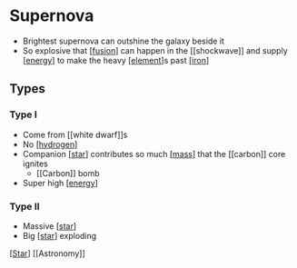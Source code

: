 # Supernova

- Brightest supernova can outshine the galaxy beside it
- So explosive that [[fusion]] can happen in the [[shockwave]] and supply [[energy]] to make the heavy [[element]]s past [[iron]]

## Types

### Type I

- Come from [[white dwarf]]s
- No [[hydrogen]]
- Companion [[star]] contributes so much [[mass]] that the [[carbon]] core ignites
  - [[Carbon]] bomb
- Super high [[energy]]

### Type II

- Massive [[star]]
- Big [[star]] exploding

[[Star]] [[Astronomy]]

[//begin]: # "Autogenerated link references for markdown compatibility"
[fusion]: fusion "Fusion"
[energy]: energy "Energy"
[element]: element "Element"
[iron]: iron "Iron"
[hydrogen]: hydrogen "Hydrogen"
[star]: star "Star"
[mass]: mass "Mass"
[energy]: energy "Energy"
[star]: star "Star"
[star]: star "Star"
[//end]: # "Autogenerated link references"